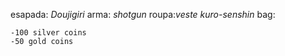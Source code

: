 esapada: *Doujigiri*
arma: *shotgun*
roupa:*veste kuro-senshin*
bag:
     
    -100 silver coins
    -50 gold coins

